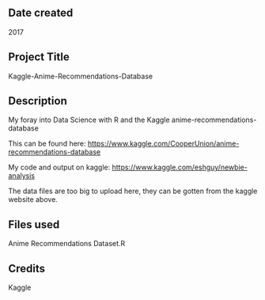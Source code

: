 ## Date created
2017

## Project Title
Kaggle-Anime-Recommendations-Database

## Description
My foray into Data Science with R and the Kaggle anime-recommendations-database

This can be found here:  https://www.kaggle.com/CooperUnion/anime-recommendations-database

My code and output on kaggle:  https://www.kaggle.com/eshguy/newbie-analysis

The data files are too big to upload here, they can be gotten from the kaggle website above.

## Files used
Anime Recommendations Dataset.R

## Credits
Kaggle